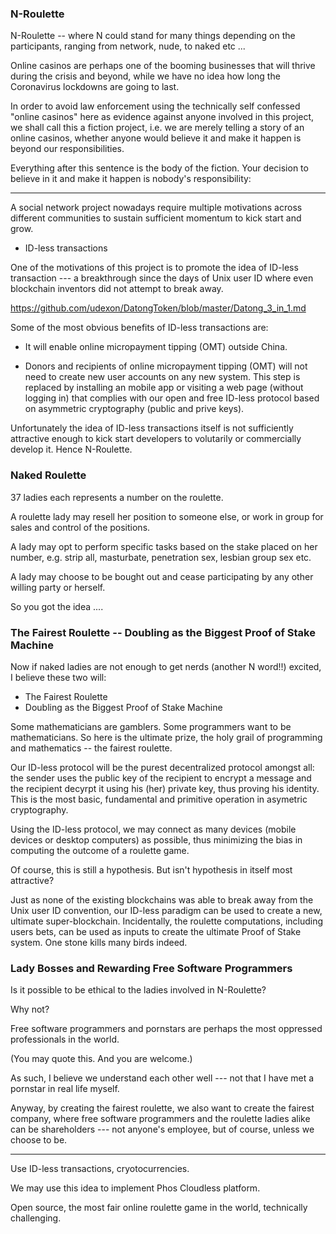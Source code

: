 ### N-Roulette

N-Roulette -- where N could stand for many things depending on the participants, ranging from network, nude, to naked etc ...

Online casinos are perhaps one of the booming businesses that will thrive during the crisis and beyond, while we have no idea how long the Coronavirus lockdowns are going to last.

In order to avoid law enforcement using the technically self confessed "online casinos" here as evidence against anyone involved in this project, we shall call this a fiction project, i.e. we are merely telling a story of an online casinos, whether anyone would believe it and make it happen is beyond our responsibilities. 

Everything after this sentence is the body of the fiction. Your decision to believe in it and make it happen is nobody's responsibility:

<hr>

A social network project nowadays require multiple motivations across different communities to sustain sufficient momentum to kick start and grow.

- ID-less transactions

One of the motivations of this project is to promote the idea of ID-less transaction --- a breakthrough since the days of Unix user ID where even blockchain inventors did not attempt to break away.

https://github.com/udexon/DatongToken/blob/master/Datong_3_in_1.md

Some of the most obvious benefits of ID-less transactions are:

- It will enable online micropayment tipping (OMT) outside China.

- Donors and recipients of online micropayment tipping (OMT) will not need to create new user accounts on any new system. This step is replaced by installing an mobile app or visiting a web page (without logging in) that complies with our open and free ID-less protocol based on asymmetric cryptography (public and prive keys).

Unfortunately the idea of ID-less transactions itself is not sufficiently attractive enough to kick start developers to volutarily or commercially develop it. Hence N-Roulette.


### Naked Roulette

37 ladies each represents a number on the roulette.

A roulette lady may resell her position to someone else, or work in group for sales and control of the positions.

A lady may opt to perform specific tasks based on the stake placed on her number, e.g. strip all, masturbate, penetration sex, lesbian group sex etc.

A lady may choose to be bought out and cease participating by any other willing party or herself.

So you got the idea ....


### The Fairest Roulette -- Doubling as the Biggest Proof of Stake Machine

Now if naked ladies are not enough to get nerds (another N word!!) excited, I believe these two will:

- The Fairest Roulette 
- Doubling as the Biggest Proof of Stake Machine

Some mathematicians are gamblers. Some programmers want to be mathematicians. So here is the ultimate prize, the holy grail of programming and mathematics -- the fairest roulette.

Our ID-less protocol will be the purest decentralized protocol amongst all: the sender uses the public key of the recipient to encrypt a message and the recipient decyrpt it using his (her) private key, thus proving his identity. This is the most basic, fundamental and primitive operation in asymetric cryptography.

Using the ID-less protocol, we may connect as many devices (mobile devices or desktop computers) as possible, thus minimizing the bias in computing the outcome of a roulette game.

Of course, this is still a hypothesis. But isn't hypothesis in itself most attractive?

Just as none of the existing blockchains was able to break away from the Unix user ID convention, our ID-less paradigm can be used to create a new, ultimate super-blockchain. Incidentally, the roulette computations, including users bets, can be used as inputs to create the ultimate Proof of Stake system. One stone kills many birds indeed.


### Lady Bosses and Rewarding Free Software Programmers

Is it possible to be ethical to the ladies involved in N-Roulette?

Why not?

Free software programmers and pornstars are perhaps the most oppressed professionals in the world.

(You may quote this. And you are welcome.)

As such, I believe we understand each other well --- not that I have met a pornstar in real life myself.

Anyway, by creating the fairest roulette, we also want to create the fairest company, where free software programmers and the roulette ladies alike can be shareholders --- not anyone's employee, but of course, unless we choose to be.

<hr>

Use ID-less transactions, cryotocurrencies.

We may use this idea to implement Phos Cloudless platform.

Open source, the most fair online roulette game in the world, technically challenging.


